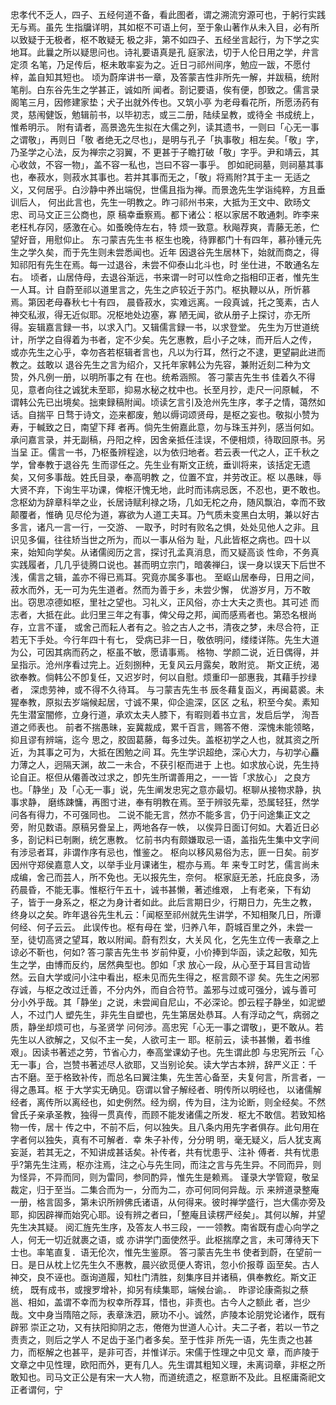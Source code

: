 <!-- { "loadSidebar": true } -->
忠孝代不乏人，四子、五经何道不备，看此图者，谓之溯流穷源可也，于躬行实践无与焉。虽先
生指牖详明，其如枢不可语上何，至于象山著作从未入目，必有所以致疑于无极者，枢不敢疑无
极之非，第不如四子、五经坐言起行，为下学之实地耳。此曩之所以疑思问也。诗礼要语真是孔
庭家法，切于人伦日用之学，弁言定须
名笔，乃足传后，枢未敢率妄为之。近日刁祁州间序，勉应一跋，不愿付梓，盖自知其短也。
顷为蔚庠讲书一章，及答蒙吉性非所先一解，并跋稿，统附笔削。白东谷先生之学甚正，诚如所
闻者。剳记要语，俟有便，卽致之。儒言录阁笔三月，因修建家垫；犬子出就外传也。又筑小亭
为老母看花所，所愿汤药有灵，慈闱健饭，勉辑前书，以毕初志，或三二册，陆续呈教，或待全
书成统上，惟希明示。
附有请者，高景逸先生拟在大儒之列，读其遗书，一则曰「心无一事之谓敬」，再则日「敬
者绝无之尽也」，是明与孔子「执事敬」相左矣。「敬」字，乃圣学之心法，反为禅宗之羽翼，不
更甚于子瞻打破「敬」字乎。尹和靖云，其心收敛，不容一物」，盖不容一私也，岂曰不容一事乎。
卽如祀祠墓，则祠墓其事也，奉菽水，则菽水其事也。若并其事而无之，「敬」将焉附?其于主一
无适之义，又何居乎。白沙静中养出端倪，世儒且指为禅。而景逸先生学诣纯粹，方且垂训后人，
何出此言也，先生一明教之。昨刁祁州书来，大抵为王文中、欧旸文忠、司马文正三公商也，原
稿幸垂察焉。都下诸公：枢以家居不敢通刺。昨李来老枉札存冈，感激在心。如蚤晚侍左右，特
烦一致意。秋飚荐爽，青藤无恙，伫望好音，用慰仰止。
东刁蒙吉先生书
枢生也晚，待罪都门十有四年，慕孙锺元先生之学久矣，而于先生则未尝悉闻也。近年
因退谷先生居林下，始就而商之，得知祁阳有先生在焉。每一过退谷，未尝不仰泰山北斗也，时
坐仕进，不敢通名左右。
顷者，山居侍母，去退谷渐远，书来谓一时可以性命之指相印正者，惟先生一人耳。计
自蔚至祁以道里言之，先生之庐较近于苏门。枢执鞭以从，所忻慕焉。第因老母春秋七十有四，
晨昏菽水，实难远离。一段真诚，托之笺素，古人神交私淑，得无近似耶。况枢地处边塞，寡
陋无闻，欲从册子上探讨，亦无所得。妄辑嘉言録一书，以求入门。又辑儒言録一书，以求登堂。
先生为万世道统计，所学之自得着为书者，定不少矣。先乞惠教，启小子之味，而开后人之传，
或亦先生之心乎，幸勿吝若枢辑者言也，凡以为行耳，然行之不逮，更望嗣此进而教之。兹敢以
退谷先生之言为绍介，又托年家韩公为先容，兼附近刻二种为文贽，外凡例一册，以明所事之有
在也。统希涵照。
答刁蒙吉先生书
佳着久不得见，意者向往之诚犹未至耶，抑易水秘之枕中也。长至月抄，走尺一问原輱，
不谓韩公先已出境矣。拙柬録稿附闻。顷读乞言引及沧州先生序，孝子之情，蔼然如话。自揣平
日骛于诗文，迩来都废，勉以缛词颂贤母，是枢之妄也。敬拟小赞为寿，于輱致之日，南望下拜
者再。倘先生俯嘉此意，勿与珠玉并列，感当何如。
承问嘉言录，并无副稿，丹阳之梓，因舍亲抵任洼误，不便相烦，待取回原书。另当呈
正。儒言一书，乃枢蚤辨程途，以为依归地者。若云表一代之人，正千秋之学，曾奉教于退谷先
生而谬任之。先生业有斯文正统，垂训将来，该括定无遗矣，又何多事哉。姓氏目录，奉高明教
之，位置不宜，并劳改正。枢
以愚昧，辱大贤不弃，下询生平功课，俾枢汗愧无地，此时而讳病忌医，不忍也，更不敢也。
念枢幼为辞章科举之业，长居诗赋利禄之场，几如无柁之舟，随风飘泊，幸而不致颠覆者，惟确
见尽伦为道，寡欲为人道工夫耳。乃气质未变黑白太明，兼以好古多言，诸凡一言一行，一交游、
一取予，时时有败名之惧，处处见他人之非。且识见多偏，往往矫当世之所为，而以一事从俗为
耻，凡此皆枢之病也。四十以来，始知向学矣。从诸儒阅历之言，探讨孔孟真消息，而又疑高谈
性命，不务真实践履者，几几乎徒腾口说也。甚而明立宗门，暗袭禅臼，误一身以误天下后世不
浅，儒言之辑，盖亦不得已焉耳。究竟亦属多事也。
至岖山居奉母，日用之间，菽水而外，无一可为先生道者。然而为善于乡，未尝少懈，
优游岁月，万不敢出。窃思凉德如枢，里社之望也。习礼义，正风俗，亦士大夫之责也。其可述
而志者，大抵在此。此归里三年之有事，俾父母之邦，闻而感焉者也。第恐名根尚存，立言不谨，
或舍己而耘人者有之。验之古人之书，清夜之梦，未尽合符，正若无下手处。今行年四十有七，
受病已非一日，敬依明问，缕缕详陈。先生大道为公，可因其病而药之，枢虽不敏，愿请事焉。
格物、学颜二说，近日偶得，并呈指示。沧州序看过完上。近刻捌种，无复风云月露矣，敢附览。
斯文正统，渴欲奉教。倘韩公不卽复任，又迟岁时，何以自慰。烦重印一部惠我，其藉手抄绿者，
深虑劳神，或不得不久待耳。
与刁蒙吉先生书
辰冬藉复函义，再闽葛裘。未猩奉教，原拟去岁端候起居，寸诚不果，仰企逾深，区区
之私，积至今矣。素知先生潜室闇修，立身行道，承欢太夫人膝下，有暇则着书立言，发启后学，
洵吾道之师表也。
前者不揣愚昧，妄冀裁成，累千百言，赐答不倦．深愧未能领略，抑且谬有辨端，迄今
思之，胶固葛藤，每多过失。盖枢初学之人也，就其资之所近，为其事之可为，大抵在困勉之间
耳。先生学识超绝，深心大力，与初学心麤力薄之人，迥隔天渊，故二一未合，不获引枢而进于
上也。如求放心说，先生持论自正。枢但从僊善改过求之，卽先生所谓善用之，一一皆「求放心」
之良方也。「静坐」及「心无一事」说，先生阐发忠宪之意亦最切。枢聊从接物求静，执事求静，
磨练踈慵，再图寸进，奉有明教在焉。至于辨驳先辈，恐属轻狂，然学问各有得力，不可强同也。
二说不能无言，然亦不能多言，仍于问途集正文之旁，附见数语。原稿另誊呈上，两地各存一帙，
以俟异日面订何如。大着近日必多，剳记料已剞劂，统乞惠教。
忆前书内有颇嫌取忌一语，盖指先生集中文字间有涉忌者耳，非谓作序有忌也，惟鉴之。
枢向以移风易俗为志，匪一日矣。前岁因州守郑侯嘉意人文，以举手业月课诸生，棍亦与焉。年
来专工时艺，儒言尚未成编，舍己而芸人，所不免也。无以报先生，奈何。
枢家庭无恙，托庇良多，汤药晨昏，不能无事。惟枢行午五十，诚书甚懒，著述维艰，
上有老亲，下有幼子，皆于一身系之，枢之为身计者如此。此后言期日少，行期日力，先生之教，
终身以之矣。昨年退谷先生札云：「闻枢至祁州就先生讲学，不知相聚几日，所谭何经、何子云云。
此误传也。枢有母在
堂，归养八年，蔚城百里之外，未尝一至，徒切高贤之望耳，敢以附闻。蔚有烈女，大关风
化，乞先生立传一表章之上谅必不靳也，何如?
答刁蒙吉先生书
岁前仲夏，小价捧到华函，读之起敬，知先生之学，由博而反约，居然典型也。卽如「求
放心一段，从心至于耳目言动皆然。云自大学或问小注中看出，枢未见而先生得之，枢言颇不谬
矣。先生之闲邪存诚，与枢之改过迁善，不分内外，而自合符节。盖邪与过或可强分，诚与善可
分小外乎哉。其「静坐」之说，未尝闻自尼山，不必深论。卽云程子静坐，如泥塑人，不过门人
塑先生，非先生自塑也，先生第居处恭耳。人有浮动之气，病弱之质，静坐却烦可也，与圣贤学
问何涉。高忠宪「心无一事之谓敬」，更不敢从。若先生以人欲解之，又似不主一矣，人欲可主一
耶。枢前云，读书甚懒，着书维艰」。因读书著述之劳，节省心力，奉高堂课幼子也。先生谓此卽
与忠宪所云「心无一事」合，岂赞书著述尽人欲耶，又当别论矣。读大学古本辨，辞严义正：千
古不磨。至于格致补传，而总名曰翼注集，先生苦心备至，夫复何言，所言者，一得之愚耳。枢
于大学实无确见。窃谓以曾子解经者、明传所以明经也，
以诸儒解经者，离传所以离经也，如史例然。经为纲，传为目，注为论断，则全经矣。不然
曾氏子亲承圣教，独得一贯真传，而顾不能发诸儒之所发．枢尢不敢信。若致知格物一传，居十
传之中，不前不后，何以独失。且八条内用先字者俱存。此句用在字者何以独失，真有不可解者．幸
朱子补传，分分明
明，毫无疑义，后人犹支离妄涎，若其无之，不知讲成甚话矣。补传者，共有忧患乎、注补
傅者．共有忧患乎?第先生注焉，枢亦注焉，注之心与先生同，而注之言与先生异。不同而异，则
为怪异，不异而同，则为雷同，参同酌异，惟先生是赖焉。
谨录大学管窥，敬呈裁定，归于至当。二集合而为一，分而为二，亦可何同何异哉。示
来辨道录整庵一册，格言固多，第未识所辨佛氏诸语，从何得来。彼时禅学盛行，岂大儒亦旁及
耶，抑因辟禅而始究心耶。设有辨之者曰，「整庵且读楞严经矣」。其何以解，并望先生决其疑。
阅汇旌先生序，及答友人书三段，一一领教。南省既有虚心向学之人，何无一切近就裹之语，或
亦讲学门面使然乎。此枢揣摩之言，未可薄待天下士也。率笔直复．语无伦次，惟先生鉴原。
答刁蒙吉先生书
使者到蔚，在望前一日。是日从枕上忆先生久不惠教，晨兴欲觅便人寄讯，忽小价报尊
函至矣。古人神交，良不诬也。亟询道履，知杜门清胜，刻集序目并诸稿，俱奉教纥。斯文正统，
既有成书，或搜罗增补，抑另有续集耶，端候台谕。．
昨谬论康斋拟之蔡邕、相如，盖谓不幸而为权幸所荐耳，惜也，非责也。古今人之额此
者，岂少哉。文中身当隋陪之际，表章洙泗，厥功不小。诚然，庐陵本论朋党论诸作，既有辟邪
崇正之功，又有扶阳抑阴之志，倦倦为世道人心计。夫二子者，若以一节之责责之，则后之学人
不足齿于圣门者多矣。至于性非
所先一语，先生责之也甚力，而枢解之也甚平，是非可否，并惟详示。宋儒于性理之中见文
章，而庐陵于文章之中见性理，欧阳而外，更有几人。先生谓其粗知义理，未离词章，非枢之所
敢知也。司马文正公是有宋一大人物，而道统遗之，枢意断不及此。且枢庸斋祀文正者谓何，宁
